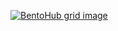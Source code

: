 [![BentoHub grid image](https://cloud.appwrite.io/v1/storage/buckets/667d390e003b1971a8be/files/66c2c354003879404ec4/preview?project=667d35ca0017fb21fc6c)](https://bentohub.netlify.app/)
